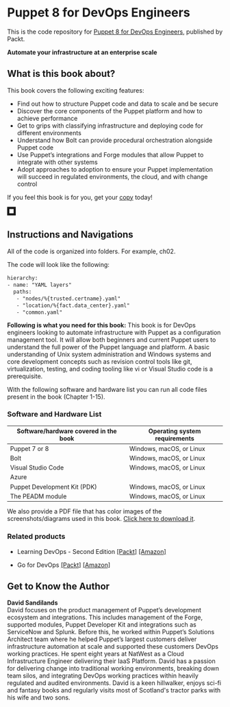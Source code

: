 # Puppet 8 for DevOps Engineers

<a href="https://www.packtpub.com/product/puppet-8-for-devops-engineers/9781803231709?utm_source=github&utm_medium=repository&utm_campaign="><img src="https://content.packt.com/B18492/cover_image_small.jpg" alt="" height="256px" align="right"></a>

This is the code repository for [Puppet 8 for DevOps Engineers](https://www.packtpub.com/product/puppet-8-for-devops-engineers/9781803231709?utm_source=github&utm_medium=repository&utm_campaign=), published by Packt.

**Automate your infrastructure at an enterprise scale**

## What is this book about?

This book covers the following exciting features:
* Find out how to structure Puppet code and data to scale and be secure
* Discover the core components of the Puppet platform and how to achieve performance
* Get to grips with classifying infrastructure and deploying code for different environments
* Understand how Bolt can provide procedural orchestration alongside Puppet code
* Use Puppet’s integrations and Forge modules that allow Puppet to integrate with other systems
* Adopt approaches to adoption to ensure your Puppet implementation will succeed in regulated environments, the cloud, and with change control

If you feel this book is for you, get your [copy](https://www.amazon.com/dp/180323170X) today!

<a href="https://www.packtpub.com/?utm_source=github&utm_medium=banner&utm_campaign=GitHubBanner"><img src="https://raw.githubusercontent.com/PacktPublishing/GitHub/master/GitHub.png" 
alt="https://www.packtpub.com/" border="5" /></a>

## Instructions and Navigations
All of the code is organized into folders. For example, ch02.

The code will look like the following:
```
hierarchy:
- name: "YAML layers"
  paths:
   - "nodes/%{trusted.certname}.yaml"
   - "location/%{fact.data_center}.yaml"
   - "common.yaml"
```

**Following is what you need for this book:**
This book is for DevOps engineers looking to automate infrastructure with Puppet as a configuration management tool. It will allow both beginners and current Puppet users to understand the full power of the Puppet language and platform. A basic understanding of Unix system administration and Windows systems and core development concepts such as revision control tools like git, virtualization, testing, and coding tooling like vi or Visual Studio code is a prerequisite.

With the following software and hardware list you can run all code files present in the book (Chapter 1-15).
### Software and Hardware List
| Software/hardware covered in the book | Operating system requirements |
| ------------------------------------ | ----------------------------------- |
| Puppet 7 or 8 | Windows, macOS, or Linux |
| Bolt | Windows, macOS, or Linux |
| Visual Studio Code | Windows, macOS, or Linux |
| Azure |  |
| Puppet Development Kit (PDK) | Windows, macOS, or Linux |
| The PEADM module | Windows, macOS, or Linux |

We also provide a PDF file that has color images of the screenshots/diagrams used in this book. [Click here to download it](https://packt.link/vPsXh).

### Related products
* Learning DevOps - Second Edition [[Packt]](https://www.packtpub.com/product/learning-devops-second-edition/9781801818964?utm_source=github&utm_medium=repository&utm_campaign=9781801818964) [[Amazon]](https://www.amazon.com/dp/1801818967)

* Go for DevOps [[Packt]](https://www.packtpub.com/product/go-for-devops/9781801818896?utm_source=github&utm_medium=repository&utm_campaign=9781801818896) [[Amazon]](https://www.amazon.com/dp/1801818894)

## Get to Know the Author
**David Sandilands**
<br>David focuses on the product management of Puppet’s development ecosystem and integrations. This includes management of the Forge, supported modules, Puppet Developer Kit and integrations such as ServiceNow and Splunk. Before this, he worked within Puppet’s Solutions Architect team where he helped Puppet’s largest customers deliver infrastructure automation at scale and supported these customers DevOps working practices. He spent eight years at NatWest as a Cloud Infrastructure Engineer delivering their IaaS Platform. David has a passion for delivering change into traditional working environments, breaking down team silos, and integrating DevOps working practices within heavily regulated and audited environments. David is a keen hillwalker, enjoys sci-fi and fantasy books and regularly visits most of Scotland's tractor parks with his wife and two sons.
